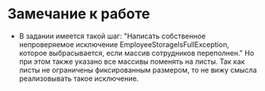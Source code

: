 # Замечание к работе

* В задании имеется такой шаг: "Написать собственное непроверяемое исключение 
EmployeeStorageIsFullException, которое выбрасывается, если массив сотрудников переполнен."
Но при этом также указано все массивы поменять на листы. Так как листы не ограничены 
фиксированным размером, то не вижу смысла реализовывать такое исключение.